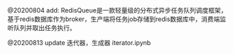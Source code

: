 @20200804
add:
RedisQueue是一款轻量级的分布式异步任务队列调度框架，基于redis数据库作为broker，生产端将任务job存储到redis数据库中，消费端监听队列并取出任务执行。


@20200813
update
迭代器，生成器
iterator.ipynb